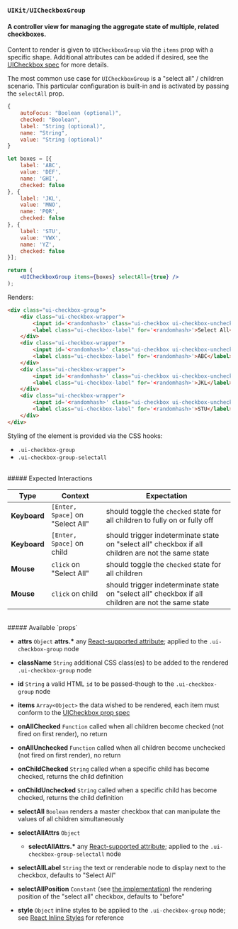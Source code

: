 ### `UIKit/UICheckboxGroup`
#### A controller view for managing the aggregate state of multiple, related checkboxes.

Content to render is given to `UICheckboxGroup` via the `items` prop with a specific shape. Additional attributes can be added if desired, see the [UICheckbox spec](../UICheckbox/README.md) for more details.

The most common use case for `UICheckboxGroup` is a "select all" / children scenario. This particular configuration is built-in and is activated by passing the `selectAll` prop.

```js
{
    autoFocus: "Boolean (optional)",
    checked: "Boolean",
    label: "String (optional)",
    name: "String",
    value: "String (optional)"
}
```
```jsx
let boxes = [{
    label: 'ABC',
    value: 'DEF',
    name: 'GHI',
    checked: false
}, {
    label: 'JKL',
    value: 'MNO',
    name: 'PQR',
    checked: false
}, {
    label: 'STU',
    value: 'VWX',
    name: 'YZ',
    checked: false
}];

return (
    <UICheckboxGroup items={boxes} selectAll={true} />
);
```

Renders:

```html
<div class="ui-checkbox-group">
    <div class="ui-checkbox-wrapper">
        <input id='<randomhash>' class="ui-checkbox ui-checkbox-unchecked" type="checkbox" aria-checked="false" />
        <label class="ui-checkbox-label" for='<randomhash>'>Select All</label>
    </div>
    <div class="ui-checkbox-wrapper">
        <input id='<randomhash>' class="ui-checkbox ui-checkbox-unchecked" type="checkbox" aria-checked="false" value="DEF" name="GHI" />
        <label class="ui-checkbox-label" for='<randomhash>'>ABC</label>
    </div>
    <div class="ui-checkbox-wrapper">
        <input id='<randomhash>' class="ui-checkbox ui-checkbox-unchecked" type="checkbox" aria-checked="false" value="MNO" name="PQR" />
        <label class="ui-checkbox-label" for='<randomhash>'>JKL</label>
    </div>
    <div class="ui-checkbox-wrapper">
        <input id='<randomhash>' class="ui-checkbox ui-checkbox-unchecked" type="checkbox" aria-checked="false" value="VWX" name="YZ" />
        <label class="ui-checkbox-label" for='<randomhash>'>STU</label>
    </div>
</div>
```

Styling of the element is provided via the CSS hooks:

- `.ui-checkbox-group`
- `.ui-checkbox-group-selectall`

<br />
##### Expected Interactions

Type | Context | Expectation
---- | ------- | -----------
__Keyboard__ | `[Enter, Space]` on "Select All" | should toggle the `checked` state for all children to fully on or fully off
__Keyboard__ | `[Enter, Space]` on child | should trigger indeterminate state on "select all" checkbox if all children are not the same state
__Mouse__ | `click` on "Select All" | should toggle the `checked` state for all children
__Mouse__ | `click` on child | should trigger indeterminate state on "select all" checkbox if all children are not the same state

<br />
##### Available `props`

- __attrs__ `Object`
  __attrs.*__
  any [React-supported attribute](https://facebook.github.io/react/docs/tags-and-attributes.html#html-attributes); applied to the `.ui-checkbox-group` node

- __className__ `String`
  additional CSS class(es) to be added to the rendered `.ui-checkbox-group` node

- __id__ `String`
  a valid HTML `id` to be passed-though to the `.ui-checkbox-group` node

- __items__ `Array<Object>`
  the data wished to be rendered, each item must conform to the [UICheckbox prop spec](../UICheckbox/README.md)

- __onAllChecked__ `Function`
  called when all children become checked (not fired on first render), no return

- __onAllUnchecked__ `Function`
  called when all children become unchecked (not fired on first render), no return

- __onChildChecked__ `String`
  called when a specific child has become checked, returns the child definition

- __onChildUnchecked__ `String`
  called when a specific child has become checked, returns the child definition

- __selectAll__ `Boolean`
  renders a master checkbox that can manipulate the values of all children simultaneously

- __selectAllAttrs__ `Object`
    - __selectAllAttrs.*__
      any [React-supported attribute](https://facebook.github.io/react/docs/tags-and-attributes.html#html-attributes); applied to the `.ui-checkbox-group-selectall` node

- __selectAllLabel__ `String`
  the text or renderable node to display next to the checkbox, defaults to "Select All"

- __selectAllPosition__ `Constant` (see [the implementation](index.js))
  the rendering position of the "select all" checkbox, defaults to "before"

- __style__ `Object`
  inline styles to be applied to the `.ui-checkbox-group` node; see [React Inline Styles](https://facebook.github.io/react/tips/inline-styles.html) for reference
